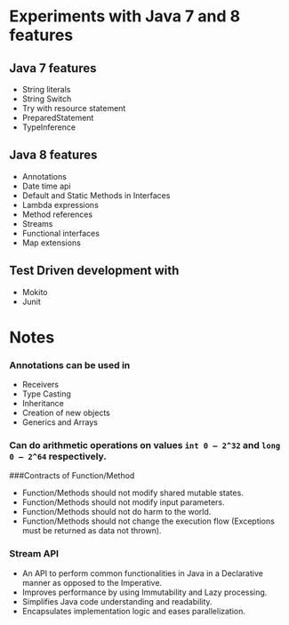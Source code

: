# Experiments with Java 7 and 8 features

## Java 7 features

- String literals
- String Switch
- Try with resource statement
- PreparedStatement
- TypeInference

## Java 8 features
- Annotations
- Date time api
- Default and Static Methods in Interfaces
- Lambda expressions
- Method references
- Streams
- Functional interfaces
- Map extensions

## Test Driven development with
- Mokito
- Junit

# Notes

### Annotations can be used in
- Receivers
- Type Casting
- Inheritance
- Creation of new objects
- Generics and Arrays

### Can do arithmetic operations on values ```int 0 – 2^32``` and ```long 0 – 2^64``` respectively.


###Contracts of Function/Method

- Function/Methods should not modify shared mutable states.
- Function/Methods should not modify input parameters.
- Function/Methods should not do harm to the world.
- Function/Methods should not change the execution flow (Exceptions must be returned as data not thrown).

### Stream API
- An API to perform common functionalities in Java in a Declarative manner as opposed to the Imperative.
- Improves performance by using Immutability and Lazy processing.
- Simplifies Java code understanding and readability.
- Encapsulates implementation logic and eases parallelization.


